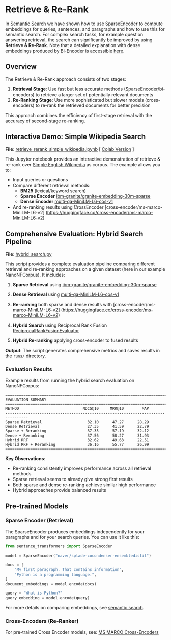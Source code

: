 # Retrieve & Re-Rank

In [Semantic Search](../semantic-search/README.md) we have shown how to use SparseEncoder to compute embeddings for queries, sentences, and paragraphs and how to use this for semantic search. For complex search tasks, for example question answering retrieval, the search can significantly be improved by using **Retrieve & Re-Rank**. Note that a detailed explanation with dense embeddings produced by Bi-Encoder is accessible [here](../../../sentence_transformer/applications/retrieve_rerank/README.md).

## Overview

The Retrieve & Re-Rank approach consists of two stages:

1. **Retrieval Stage**: Use fast but less accurate methods (SparseEncoder/bi-encoders) to retrieve a larger set of potentially relevant documents
2. **Re-Ranking Stage**: Use more sophisticated but slower models (cross-encoders) to re-rank the retrieved documents for better precision

This approach combines the efficiency of first-stage retrieval with the accuracy of second-stage re-ranking.

## Interactive Demo: Simple Wikipedia Search

**File**: [retrieve_rerank_simple_wikipedia.ipynb](retrieve_rerank_simple_wikipedia.ipynb) [ [Colab Version](https://colab.research.google.com/github/UKPLab/sentence-transformers/blob/master/examples/sparse_encoder/applications/retrieve_rerank/retrieve_rerank_simple_wikipedia.ipynb) ]

This Jupyter notebook provides an interactive demonstration of retrieve & re-rank over [Simple English Wikipedia](https://simple.wikipedia.org/wiki/Main_Page) as corpus. The example allows you to:

- Input queries or questions
- Compare different retrieval methods:
  - **BM25** (lexical/keyword search)
  - **Sparse Encoder** [ibm-granite/granite-embedding-30m-sparse](https://huggingface.co/ibm-granite/granite-embedding-30m-sparse)
  - **Dense Encoder** [multi-qa-MiniLM-L6-cos-v1](https://huggingface.co/sentence-transformers/multi-qa-MiniLM-L6-cos-v1)
- And re-ranking results using CrossEncoder [cross-encoder/ms-marco-MiniLM-L6-v2]
(https://huggingface.co/cross-encoder/ms-marco-MiniLM-L6-v2)


## Comprehensive Evaluation: Hybrid Search Pipeline

**File**: [hybrid_search.py](hybrid_search.py)

This script provides a complete evaluation pipeline comparing different retrieval and re-ranking approaches on a given dataset (here in our example NanoNFCorpus). It includes:

1. **Sparse Retrieval** using [ibm-granite/granite-embedding-30m-sparse](https://huggingface.co/ibm-granite/granite-embedding-30m-sparse)
2. **Dense Retrieval** using  [multi-qa-MiniLM-L6-cos-v1](https://huggingface.co/sentence-transformers/multi-qa-MiniLM-L6-cos-v1)
3. **Re-ranking** both sparse and dense results with [cross-encoder/ms-marco-MiniLM-L6-v2]
(https://huggingface.co/cross-encoder/ms-marco-MiniLM-L6-v2)

4. **Hybrid Search** using Reciprocal Rank Fusion [ReciprocalRankFusionEvaluator](../../../../sentence_transformers/sparse_encoder/evaluation/ReciprocalRankFusionEvaluator.py)
5. **Hybrid Re-ranking** applying cross-encoder to fused results


**Output**: The script generates comprehensive metrics and saves results in the `runs/` directory.

### Evaluation Results

Example results from running the hybrid search evaluation on NanoNFCorpus:

```
================================================================================
EVALUATION SUMMARY
================================================================================
METHOD                            NDCG@10     MRR@10        MAP
--------------------------------------------------------------------------------
Sparse Retrieval                    32.10      47.27      28.29
Dense Retrieval                     27.35      41.59      22.79
Sparse + Reranking                  37.35      57.19      32.12
Dense + Reranking                   37.56      58.27      31.93
Hybrid RRF                          32.62      49.63      22.51
Hybrid RRF + Reranking              36.16      55.77      26.99
================================================================================
```

**Key Observations**:
- Re-ranking consistently improves performance across all retrieval methods
- Sparse retrieval seems to already give strong first results
- Both sparse and dense re-ranking achieve similar high performance
- Hybrid approaches provide balanced results

## Pre-trained Models

### Sparse Encoder (Retrieval)

The SparseEncoder produces embeddings independently for your paragraphs and for your search queries. You can use it like this:

```python
from sentence_transformers import SparseEncoder

model = SparseEncoder("naver/splade-cocondenser-ensembledistil")

docs = [
    "My first paragraph. That contains information",
    "Python is a programming language.",
]
document_embeddings = model.encode(docs)

query = "What is Python?"
query_embedding = model.encode(query)
```

For more details on comparing embeddings, see [semantic search](../semantic-search/README.md).

### Cross-Encoders (Re-Ranker)

For pre-trained Cross Encoder models, see: [MS MARCO Cross-Encoders](../../../../docs/cross_encoder/pretrained_models.md#ms-marco)
